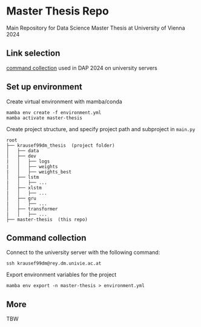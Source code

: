 # Master Thesis Repo

Main Repository for Data Science Master Thesis at University of Vienna 2024

## Link selection

[command collection](https://git01lab.cs.univie.ac.at/a1142469/dap/-/blob/main/RNAdegformer/command_collection.md?ref_type=heads) 
used in DAP 2024 on university servers


## Set up environment
Create virtual environment with mamba/conda
```shell
mamba env create -f environment.yml
mamba activate master-thesis
```

Create project structure, and specify project path and subproject in ``main.py``
```
root
├── krausef99dm_thesis  (project folder)
│   ├── data
│   ├── dev
|   │   ├── logs
|   │   ├── weights
|   │   ├── weights_best
│   ├── lstm
|   │   ├── ...
│   ├── xlstm
|   │   ├── ...
│   ├── gru
|   │   ├── ...
│   ├── transformer
|   │   ├── ...
├── master-thesis  (this repo)
```


## Command collection
Connect to the university server with the following command:
```shell
ssh krausef99dm@rey.dm.univie.ac.at
```

Export environment variables for the project
```shell
mamba env export -n master-thesis > environment.yml
```


## More
TBW


